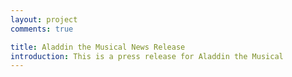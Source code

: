 ```yaml
---
layout: project
comments: true

title: Aladdin the Musical News Release
introduction: This is a press release for Aladdin the Musical
---
```


